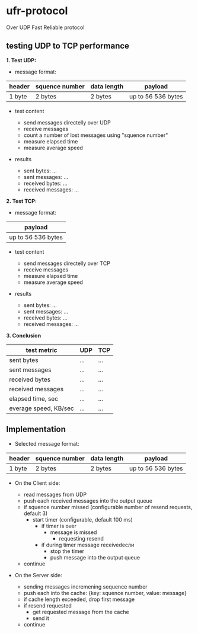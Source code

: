 # ufr-protocol
Over UDP Fast Reliable protocol

## testing UDP to TCP performance

**1. Test UDP:**

- message format:

header  |  squence number  |  data length  |  payload
--------|------------------|---------------|-------------------
1 byte  |  2 bytes         |  2 bytes      |  up to 56 536 bytes

- test content
   - send messages directelly over UDP
   - receive messages
   - count a number of lost messages using "squence number"
   - measure elapsed time
   - measure average speed

- results
   - sent bytes: ...
   - sent messages: ...
   - received bytes: ...
   - received messages: ...

**2. Test TCP:**

- message format:

|  payload             |
|----------------------|
|  up to 56 536 bytes  |

- test content
   - send messages directelly over TCP
   - receive messages
   - measure elapsed time
   - measure average speed

- results
   - sent bytes: ...
   - sent messages: ...
   - received bytes: ...
   - received messages: ...

**3. Conclusion**

 test metric             | UDP                | TCP                
-------------------------|--------------------|--------------------
 sent bytes              | ...                | ...
 sent messages           | ...                | ...
 received bytes          | ...                | ...
 received messages       | ...                | ...
 elapsed time, sec       | ...                | ...
 everage speed, KB/sec   | ...                | ...


## Implementation

- Selected message format:

header  |  squence number  |  data length  |  payload
--------|------------------|---------------|-------------------
1 byte  |  2 bytes         |  2 bytes      |  up to 56 536 bytes

- On the Client side:
   - read messages from UDP
   - push each received messages into the output queue
   - if squence number missed (configurable number of resend requests, default 3)
      - start timer (configurable, default 100 ms)
         - if timer is over 
            - message is missed
               - requesting resend
         - if during timer message receivedесли
            - stop the timer
            - push message into the output queue
   - continue

- On the Server side:
   - sending messages incremening sequence number
   - push each into the cache: {key: squence number, value: message}
   - if cache length exceeded, drop first message
   - if resend requested
      - get requested message from the cache
      - send it
   - continue 
